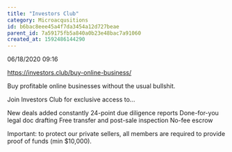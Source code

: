 ```yaml
---
title: "Investors Club"
category: Microacqusitions
id: b6bac8eee45a4f7da3454a12d727beae
parent_id: 7a59175fb5a840a0b23e48bac7a91060
created_at: 1592486144290
---
```


06/18/2020 09:16

https://investors.club/buy-online-business/

Buy profitable online businesses without the usual bullshit.

Join Investors Club for exclusive access to...

New deals added constantly
24-point due diligence reports
Done-for-you legal doc drafting
Free transfer and post-sale inspection
No-fee escrow
    
Important: to protect our private sellers, all members are required to provide proof of funds (min $10,000).


                